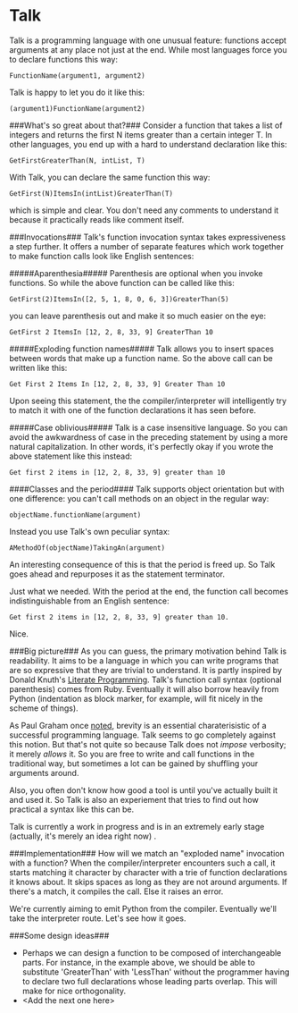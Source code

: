 Talk
====

Talk is a programming language with one unusual feature: functions accept arguments at any place not just at the end. While most languages force you to declare functions this way:

    FunctionName(argument1, argument2)

Talk is happy to let you do it like this:

    (argument1)FunctionName(argument2)

###What's so great about that?###
Consider a function that takes a list of integers and returns the first N items greater than a certain integer T. In other languages, you end up with a hard to understand declaration like this:
    
    GetFirstGreaterThan(N, intList, T)
    
With Talk, you can declare the same function this way:

    GetFirst(N)ItemsIn(intList)GreaterThan(T)
    
which is simple and clear. You don't need any comments to understand it because it practically reads like comment itself. 

###Invocations###
Talk's function invocation syntax takes expressiveness a step further. It offers a number of separate features which work together to make function calls look like English sentences: 

#####Aparenthesia#####
Parenthesis are optional when you invoke functions. So while the above function can be called like this:

    GetFirst(2)ItemsIn([2, 5, 1, 8, 0, 6, 3])GreaterThan(5)

you can leave parenthesis out and make it so much easier on the eye:

    GetFirst 2 ItemsIn [12, 2, 8, 33, 9] GreaterThan 10

#####Exploding function names#####
Talk allows you to insert spaces between words that make up a function name. So the above call can be written like this:

    Get First 2 Items In [12, 2, 8, 33, 9] Greater Than 10

Upon seeing this statement, the the compiler/interpreter will intelligently try to match it with one of the function declarations it has seen before.

#####Case oblivious#####
Talk is a case insensitive language. So you can avoid the awkwardness of case in the preceding statement by using a more natural capitalization. In other words, it's perfectly okay if you wrote the above statement like this instead:

    Get first 2 items in [12, 2, 8, 33, 9] greater than 10


####Classes and the period####
Talk supports object orientation but with one difference: you can't call methods on an object in the regular way:
    
    objectName.functionName(argument)

Instead you use Talk's own peculiar syntax:
    
    AMethodOf(objectName)TakingAn(argument)
    
An interesting consequence of this is that the period is freed up. So Talk goes ahead and repurposes it as the statement terminator. 

Just what we needed. With the period at the end, the function call becomes indistinguishable from an English sentence:

    Get first 2 items in [12, 2, 8, 33, 9] greater than 10.
    
Nice.

###Big picture###
As you can guess, the primary motivation behind Talk is readability. It aims to be a language in which you can write programs that are so expressive that they are trivial to understand. It is partly inspired by Donald Knuth's [Literate Programming](http://en.wikipedia.org/wiki/Literate_programming). Talk's function call syntax (optional parenthesis) comes from Ruby. Eventually it will also borrow heavily from Python (indentation as block marker, for example, will fit nicely in the scheme of things).

As Paul Graham once [noted](http://paulgraham.com/langdes.html), brevity is an essential charaterisistic of a successful programming language. Talk seems to go completely against this notion. But that's not quite so because Talk does not _impose_ verbosity; it merely _allows_ it. So you are free to write and call functions in the traditional way, but sometimes a lot can be gained by shuffling your arguments around.

Also, you often don't know how good a tool is until you've actually built it and used it. So Talk is also an experiement that tries to find out how practical a syntax like this can be.

Talk is currently a work in progress and is in an extremely early stage (actually, it's merely an idea right now) .

###Implementation###
How will we match an "exploded name" invocation with a function? When the compiler/interpreter encounters such a call, it starts matching it character by character with a trie of function declarations it knows about. It skips spaces as long as they are not around arguments. If there's a match, it compiles the call. Else it raises an error.

We're currently aiming to emit Python from the compiler. Eventually we'll take the interpreter route. Let's see how it goes.

###Some design ideas###
- Perhaps we can design a function to be composed of interchangeable parts. For instance, in the example above, we should be able to substitute 'GreaterThan' with 'LessThan' without the programmer having to declare two full declarations whose leading parts overlap. This will make for nice orthogonality.
- \<Add the next one here\>